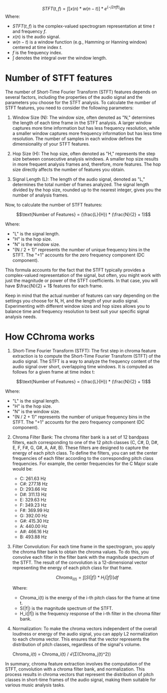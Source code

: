 $$STFT(t, f) = ∫[x(n) * w(n - t)] * e^{(-j2\pi ft)}dn$$
Where:

- $STFT(t, f)$ is the complex-valued spectrogram representation at time $t$ and frequency $f$.
- $x(n)$ is the audio signal.
- $w(n - t)$ is a window function (e.g., Hamming or Hanning window) centered at time index $t$.
- $f$ is the frequency index.
- $\int$ denotes the integral over the window length.

# Number of STFT features
The number of Short-Time Fourier Transform (STFT) features depends on several factors, including the properties of the audio signal and the parameters you choose for the STFT analysis. To calculate the number of STFT features, you need to consider the following parameters:

1. Window Size (N): The window size, often denoted as "N," determines the length of each time frame in the STFT analysis. A larger window captures more time information but has less frequency resolution, while a smaller window captures more frequency information but has less time resolution. The number of samples in each window defines the dimensionality of your STFT features.
    
2. Hop Size (H): The hop size, often denoted as "H," represents the step size between consecutive analysis windows. A smaller hop size results in more frequent analysis frames and, therefore, more features. The hop size directly affects the number of features you obtain.
    
3. Signal Length (L): The length of the audio signal, denoted as "L," determines the total number of frames analyzed. The signal length divided by the hop size, rounded up to the nearest integer, gives you the number of analysis frames.
    

Now, to calculate the number of STFT features:

$$\text{Number of Features} = (\frac{L}{H}) * (\frac{N}{2} + 1)$$

Where:

- "L" is the signal length.
- "H" is the hop size.
- "N" is the window size.
- "(N / 2 + 1)" represents the number of unique frequency bins in the STFT. The "+1" accounts for the zero frequency component (DC component).

This formula accounts for the fact that the STFT typically provides a complex-valued representation of the signal, but often, you might work with just the magnitude or power of the STFT coefficients. In that case, you will have $\frac{N}{2} + 1$ features for each frame.

Keep in mind that the actual number of features can vary depending on the settings you choose for N, H, and the length of your audio signal. Experimenting with different window sizes and hop sizes allows you to balance time and frequency resolution to best suit your specific signal analysis needs.
# How CChroma works 
1. Short-Time Fourier Transform (STFT): The first step in chroma feature extraction is to compute the Short-Time Fourier Transform (STFT) of the audio signal. The STFT is a way to analyze the frequency content of the audio signal over short, overlapping time windows. It is computed as follows for a given frame at time index t:

$$\text{Number of Features} = (\frac{L}{H}) * (\frac{N}{2} + 1)$$

Where:

- "L" is the signal length.
- "H" is the hop size.
- "N" is the window size.
- "(N / 2 + 1)" represents the number of unique frequency bins in the STFT. The "+1" accounts for the zero frequency component (DC component).
2. Chroma Filter Bank: The chroma filter bank is a set of 12 bandpass filters, each corresponding to one of the 12 pitch classes (C, C#, D, D#, E, F, F#, G, G#, A, A#, B). These filters are designed to capture the energy of each pitch class. To define the filters, you can set the center frequencies of each filter according to the corresponding pitch class frequencies. For example, the center frequencies for the C Major scale would be:
    
    - C: 261.63 Hz
    - C#: 277.18 Hz
    - D: 293.66 Hz
    - D#: 311.13 Hz
    - E: 329.63 Hz
    - F: 349.23 Hz
    - F#: 369.99 Hz
    - G: 392.00 Hz
    - G#: 415.30 Hz
    - A: 440.00 Hz
    - A#: 466.16 Hz
    - B: 493.88 Hz
3. Filter Convolution: For each time frame in the spectrogram, you apply the chroma filter bank to obtain the chroma values. To do this, you convolve each filter in the filter bank with the magnitude spectrum of the STFT. The result of the convolution is a 12-dimensional vector representing the energy of each pitch class for that frame.
    
    $$Chroma_{i(t)} = \int[S(|f|) * H_i(|f|)] df$$
    
    Where:
    
    - Chroma_i(t) is the energy of the i-th pitch class for the frame at time t.
    - S(|f|) is the magnitude spectrum of the STFT.
    - H_i(|f|) is the frequency response of the i-th filter in the chroma filter bank.
4. Normalization: To make the chroma vectors independent of the overall loudness or energy of the audio signal, you can apply L2 normalization to each chroma vector. This ensures that the vector represents the distribution of pitch classes, regardless of the signal's volume.
    
    Chroma_i(t) = Chroma_i(t) / √(Σ(Chroma_j(t)^2))
    

In summary, chroma feature extraction involves the computation of the STFT, convolution with a chroma filter bank, and normalization. This process results in chroma vectors that represent the distribution of pitch classes in short-time frames of the audio signal, making them suitable for various music analysis tasks.